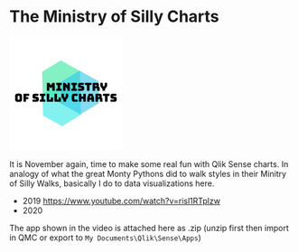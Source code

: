 # The Ministry of Silly Charts
![screenshot](111f5604-7194-4123-9f02-e8ac19ff36f4_200x200.png "screenshot") 

It is November again, time to make some real fun with Qlik Sense charts. In analogy of what the great Monty Pythons did to walk styles in their Minitry of Silly Walks, basically I do to data visualizations here.

 - 2019 https://www.youtube.com/watch?v=risl1RTplzw
 - 2020 
 
 The app shown in the video is attached here as .zip (unzip first then import in QMC or export to `My Documents\Qlik\Sense\Apps`)
 
 
